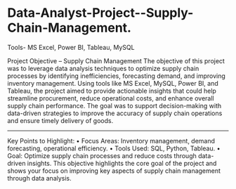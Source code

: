 # Data-Analyst-Project--Supply-Chain-Management.
Tools- MS Excel, Power BI, Tableau, MySQL

Project Objective – Supply Chain Management
The objective of this project was to leverage data analysis techniques to optimize supply chain processes by identifying inefficiencies, forecasting demand, and improving inventory management. Using tools like MS Excel, MySQL, Power BI, and Tableau, the project aimed to provide actionable insights that could help streamline procurement, reduce operational costs, and enhance overall supply chain performance. The goal was to support decision-making with data-driven strategies to improve the accuracy of supply chain operations and ensure timely delivery of goods.
________________________________________
Key Points to Highlight:
•	Focus Areas: Inventory management, demand forecasting, operational efficiency.
•	Tools Used: SQL, Python, Tableau.
•	Goal: Optimize supply chain processes and reduce costs through data-driven insights.
This objective highlights the core goal of the project and shows your focus on improving key aspects of supply chain management through data analysis.
